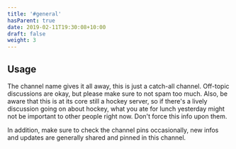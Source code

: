 ```yaml
---
title: '#general'
hasParent: true
date: 2019-02-11T19:30:08+10:00
draft: false
weight: 3
---
```


## Usage

The channel name gives it all away, this is just a catch-all channel. Off-topic discussions are okay, but please make sure to not spam too much. Also, be aware that this is at its core still a hockey server, so if there's a lively discussion going on about hockey, what you ate for lunch yesterday might not be important to other people right now. Don't force this info upon them. 

In addition, make sure to check the channel pins occasionally, new infos and updates are generally shared and pinned in this channel. 